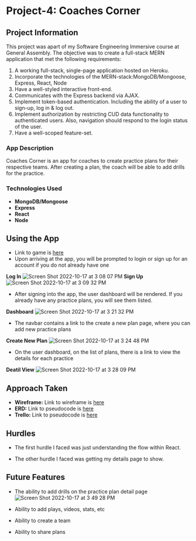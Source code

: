 # Project-4: Coaches Corner

## Project Information
This project was apart of my Software Engineering Immersive course at General Assembly. The objective was to create a full-stack MERN application that met the following requirements:

 1. A working full-stack, single-page application hosted on Heroku.
 2. Incorporate the technologies of the MERN-stack:MongoDB/Mongoose, Express, React, Node
 3. Have a well-styled interactive front-end.
 4. Communicates with the Express backend via AJAX.
 5. Implement token-based authentication. Including the ability of a user to sign-up, log in & log out.
 6. Implement authorization by restricting CUD data functionality to authenticated users. Also, navigation should respond to the login status of the user.
 7. Have a well-scoped feature-set.

### App Description

Coaches Corner is an app for coaches to create practice plans for their respective teams. After creating a plan, the coach will be able to add drills for the practice.

### Technologies Used

 - **MongoDB/Mongoose** 
 - **Express** 
 - **React** 
 - **Node** 
 
## Using the App
 - Link to game is [here](https://project-4-taxi2.herokuapp.com/)
 - Upon arriving at the app, you will be prompted to login or sign up for an account if you do not already have one
 
 **Log In**
 ![Screen Shot 2022-10-17 at 3 08 07 PM](https://user-images.githubusercontent.com/59453943/196261853-9259d9b9-0363-453b-91c5-35c420a73a5d.png)
**Sign Up**
![Screen Shot 2022-10-17 at 3 09 32 PM](https://user-images.githubusercontent.com/59453943/196261927-0a52d6fd-c1eb-44aa-bf20-36cd396707a3.png)

- After signing into the app, the user dashboard will be rendered. If you already have any practice plans, you will see them listed. 

**Dashboard**
![Screen Shot 2022-10-17 at 3 21 32 PM](https://user-images.githubusercontent.com/59453943/196264225-903d011b-98f2-48db-9c56-107e6f042b82.png)

- The navbar contains a link to the create a new plan page, where you can add new practice plans

**Create New Plan**
![Screen Shot 2022-10-17 at 3 24 48 PM](https://user-images.githubusercontent.com/59453943/196265015-03bfa7a1-f3b4-4d16-b55d-df83f75afb90.png)

- On the user dashboard, on the list of plans, there is a link to view the details for each practice

**Deatil View**
![Screen Shot 2022-10-17 at 3 28 09 PM](https://user-images.githubusercontent.com/59453943/196265633-fa71b854-77d6-4ad7-af51-bfd3ddfd9645.png)


## Approach Taken
- **Wireframe:** Link to wireframe is [here](https://whimsical.com/mvp-Snu1hfXXgaYKVCSFQLw8Yv)
- **ERD:** Link to pseudocode is [here](https://lucid.app/lucidchart/d798f8ef-d47a-4e8a-a7fb-8414345cadb0/edit?viewport_loc=-516%2C-317%2C2219%2C1136%2C0_0&invitationId=inv_8c4c7bd4-abda-4dfa-b23d-0b84e595cd22)
- **Trello:** Link to pseudocode is [here](https://trello.com/invite/b/DngNlN1U/65244faea4d2d186812bf818b367225c/coachescorner)

## Hurdles
 - The first hurdle I faced was just understanding the flow within React. 
 
 
 - The other hurdle I faced was getting my details page to show. 
 
## Future Features
 - The ability to add drills on the practice plan detail page
   ![Screen Shot 2022-10-17 at 3 49 28 PM](https://user-images.githubusercontent.com/59453943/196269612-e79d8030-9fdb-4f15-93bd-aa5602119bef.png)
   
 - Ability to add plays, videos, stats, etc
 - Ability to create a team
 - Ability to share plans


